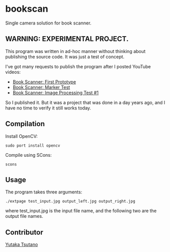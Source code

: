 bookscan
========

Single camera solution for book scanner.

## WARNING: EXPERIMENTAL PROJECT.

This program was written in ad-hoc manner without thinking about
publishing the source code. It was just a test of concept.

I've got many requests to publish the program after I posted YouTube videos:
* [Book Scanner: First Prototype](http://www.youtube.com/watch?v=rjzxlA9RWio)
* [Book Scanner: Marker Test](http://www.youtube.com/watch?v=YXANjnry6CU)
* [Book Scanner: Image Processing Test #1](http://www.youtube.com/watch?v=lHHPFBH2EkA)

So I published it. But it was a project that was done in a day years ago, and
I have no time to verify it still works today.

## Compilation

Install OpenCV:

    sudo port install opencv

Compile using SCons:

    scons

## Usage

The program takes three arguments:

    ./extpage test_input.jpg output_left.jpg output_right.jpg

where test_input.jpg is the input file name, and the following two are the
output file names.

## Contributor

[Yutaka Tsutano](http://yutaka.tsutano.com)
